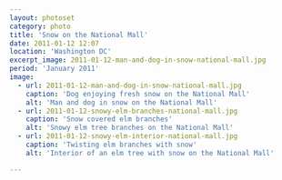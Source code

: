 ```yaml
---
layout: photoset
category: photo
title: 'Snow on the National Mall'
date: 2011-01-12 12:07
location: 'Washington DC'
excerpt_image: 2011-01-12-man-and-dog-in-snow-national-mall.jpg
period: 'January 2011'
image:
  - url: 2011-01-12-man-and-dog-in-snow-national-mall.jpg
    caption: 'Dog enjoying fresh snow on the National Mall'
    alt: 'Man and dog in snow on the National Mall'
  - url: 2011-01-12-snowy-elm-branches-national-mall.jpg
    caption: 'Snow covered elm branches'
    alt: 'Snowy elm tree branches on the National Mall'
  - url: 2011-01-12-snowy-elm-interior-national-mall.jpg
    caption: 'Twisting elm branches with snow'
    alt: 'Interior of an elm tree with snow on the National Mall'

---
```


